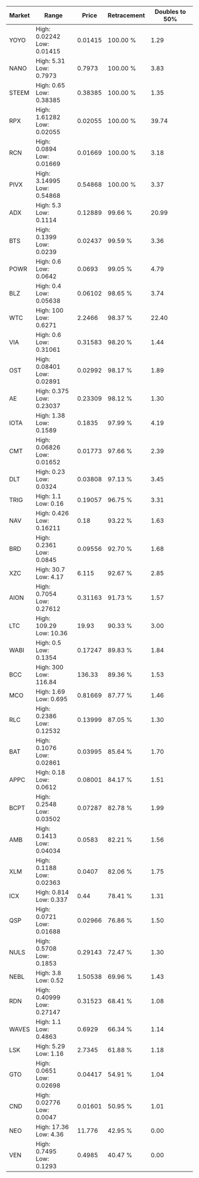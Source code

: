 | Market | Range | Price| Retracement | Doubles to 50% |
| --- | --- | --- | --- | --- |
| YOYO | High: 0.02242<br />Low: 0.01415 | 0.01415 | 100.00 % | 1.29 |
| NANO | High: 5.31<br />Low: 0.7973 | 0.7973 | 100.00 % | 3.83 |
| STEEM | High: 0.65<br />Low: 0.38385 | 0.38385 | 100.00 % | 1.35 |
| RPX | High: 1.61282<br />Low: 0.02055 | 0.02055 | 100.00 % | 39.74 |
| RCN | High: 0.0894<br />Low: 0.01669 | 0.01669 | 100.00 % | 3.18 |
| PIVX | High: 3.14995<br />Low: 0.54868 | 0.54868 | 100.00 % | 3.37 |
| ADX | High: 5.3<br />Low: 0.1114 | 0.12889 | 99.66 % | 20.99 |
| BTS | High: 0.1399<br />Low: 0.0239 | 0.02437 | 99.59 % | 3.36 |
| POWR | High: 0.6<br />Low: 0.0642 | 0.0693 | 99.05 % | 4.79 |
| BLZ | High: 0.4<br />Low: 0.05638 | 0.06102 | 98.65 % | 3.74 |
| WTC | High: 100<br />Low: 0.6271 | 2.2466 | 98.37 % | 22.40 |
| VIA | High: 0.6<br />Low: 0.31061 | 0.31583 | 98.20 % | 1.44 |
| OST | High: 0.08401<br />Low: 0.02891 | 0.02992 | 98.17 % | 1.89 |
| AE | High: 0.375<br />Low: 0.23037 | 0.23309 | 98.12 % | 1.30 |
| IOTA | High: 1.38<br />Low: 0.1589 | 0.1835 | 97.99 % | 4.19 |
| CMT | High: 0.06826<br />Low: 0.01652 | 0.01773 | 97.66 % | 2.39 |
| DLT | High: 0.23<br />Low: 0.0324 | 0.03808 | 97.13 % | 3.45 |
| TRIG | High: 1.1<br />Low: 0.16 | 0.19057 | 96.75 % | 3.31 |
| NAV | High: 0.426<br />Low: 0.16211 | 0.18 | 93.22 % | 1.63 |
| BRD | High: 0.2361<br />Low: 0.0845 | 0.09556 | 92.70 % | 1.68 |
| XZC | High: 30.7<br />Low: 4.17 | 6.115 | 92.67 % | 2.85 |
| AION | High: 0.7054<br />Low: 0.27612 | 0.31163 | 91.73 % | 1.57 |
| LTC | High: 109.29<br />Low: 10.36 | 19.93 | 90.33 % | 3.00 |
| WABI | High: 0.5<br />Low: 0.1354 | 0.17247 | 89.83 % | 1.84 |
| BCC | High: 300<br />Low: 116.84 | 136.33 | 89.36 % | 1.53 |
| MCO | High: 1.69<br />Low: 0.695 | 0.81669 | 87.77 % | 1.46 |
| RLC | High: 0.2386<br />Low: 0.12532 | 0.13999 | 87.05 % | 1.30 |
| BAT | High: 0.1076<br />Low: 0.02861 | 0.03995 | 85.64 % | 1.70 |
| APPC | High: 0.18<br />Low: 0.0612 | 0.08001 | 84.17 % | 1.51 |
| BCPT | High: 0.2548<br />Low: 0.03502 | 0.07287 | 82.78 % | 1.99 |
| AMB | High: 0.1413<br />Low: 0.04034 | 0.0583 | 82.21 % | 1.56 |
| XLM | High: 0.1188<br />Low: 0.02363 | 0.0407 | 82.06 % | 1.75 |
| ICX | High: 0.814<br />Low: 0.337 | 0.44 | 78.41 % | 1.31 |
| QSP | High: 0.0721<br />Low: 0.01688 | 0.02966 | 76.86 % | 1.50 |
| NULS | High: 0.5708<br />Low: 0.1853 | 0.29143 | 72.47 % | 1.30 |
| NEBL | High: 3.8<br />Low: 0.52 | 1.50538 | 69.96 % | 1.43 |
| RDN | High: 0.40999<br />Low: 0.27147 | 0.31523 | 68.41 % | 1.08 |
| WAVES | High: 1.1<br />Low: 0.4863 | 0.6929 | 66.34 % | 1.14 |
| LSK | High: 5.29<br />Low: 1.16 | 2.7345 | 61.88 % | 1.18 |
| GTO | High: 0.0651<br />Low: 0.02698 | 0.04417 | 54.91 % | 1.04 |
| CND | High: 0.02776<br />Low: 0.0047 | 0.01601 | 50.95 % | 1.01 |
| NEO | High: 17.36<br />Low: 4.36 | 11.776 | 42.95 % | 0.00 |
| VEN | High: 0.7495<br />Low: 0.1293 | 0.4985 | 40.47 % | 0.00 |
